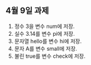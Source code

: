 ## 4월 9일 과제 
1. 정수 3을 변수 num에 저장.
2. 실수 3.14를 변수 pi에 저장.
3. 문자열 hello를 변수 hi에 저장.
4. 문자 A를 변수 small에 저장.
5. 불린 true를 변수 check에 저장.
